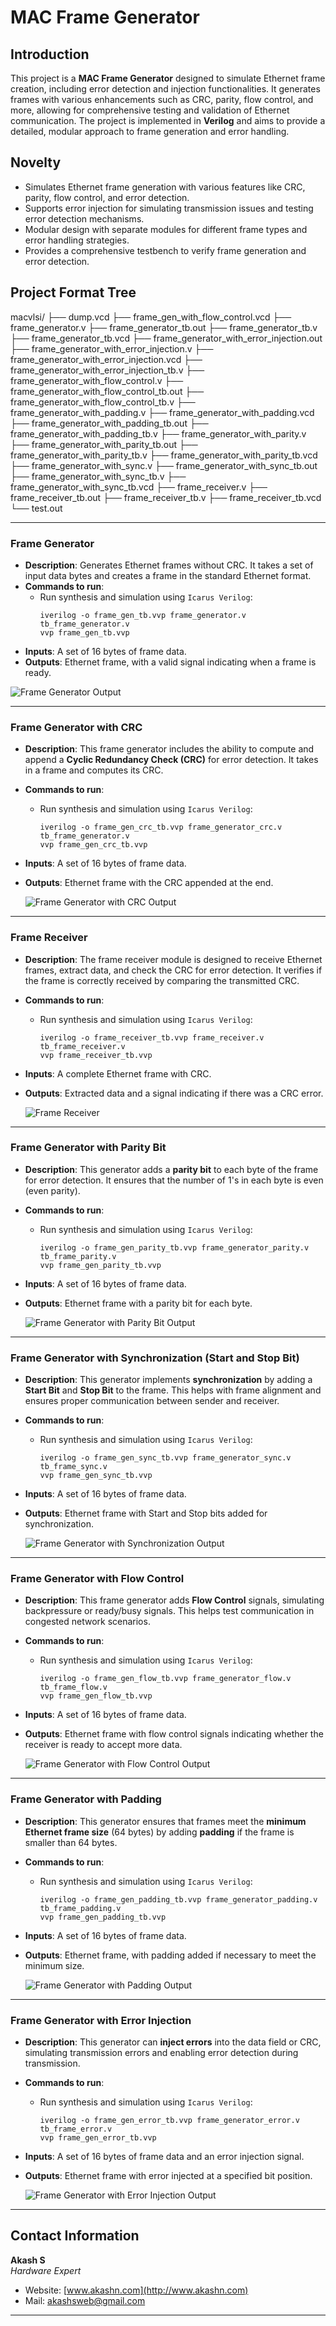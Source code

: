 # MAC Frame Generator

## Introduction
This project is a **MAC Frame Generator** designed to simulate Ethernet frame creation, including error detection and injection functionalities. It generates frames with various enhancements such as CRC, parity, flow control, and more, allowing for comprehensive testing and validation of Ethernet communication. The project is implemented in **Verilog** and aims to provide a detailed, modular approach to frame generation and error handling.

## Novelty
- Simulates Ethernet frame generation with various features like CRC, parity, flow control, and error detection.
- Supports error injection for simulating transmission issues and testing error detection mechanisms.
- Modular design with separate modules for different frame types and error handling strategies.
- Provides a comprehensive testbench to verify frame generation and error detection.
  
## Project Format Tree
macvlsi/
├── dump.vcd
├── frame_gen_with_flow_control.vcd
├── frame_generator.v
├── frame_generator_tb.out
├── frame_generator_tb.v
├── frame_generator_tb.vcd
├── frame_generator_with_error_injection.out
├── frame_generator_with_error_injection.v
├── frame_generator_with_error_injection.vcd
├── frame_generator_with_error_injection_tb.v
├── frame_generator_with_flow_control.v
├── frame_generator_with_flow_control_tb.out
├── frame_generator_with_flow_control_tb.v
├── frame_generator_with_padding.v
├── frame_generator_with_padding.vcd
├── frame_generator_with_padding_tb.out
├── frame_generator_with_padding_tb.v
├── frame_generator_with_parity.v
├── frame_generator_with_parity_tb.out
├── frame_generator_with_parity_tb.v
├── frame_generator_with_parity_tb.vcd
├── frame_generator_with_sync.v
├── frame_generator_with_sync_tb.out
├── frame_generator_with_sync_tb.v
├── frame_generator_with_sync_tb.vcd
├── frame_receiver.v
├── frame_receiver_tb.out
├── frame_receiver_tb.v
├── frame_receiver_tb.vcd
└── test.out


---

### Frame Generator
- **Description**: Generates Ethernet frames without CRC. It takes a set of input data bytes and creates a frame in the standard Ethernet format.
- **Commands to run**: 
  - Run synthesis and simulation using `Icarus Verilog`:
    ```
    iverilog -o frame_gen_tb.vvp frame_generator.v tb_frame_generator.v
    vvp frame_gen_tb.vvp
    ```
- **Inputs**: A set of 16 bytes of frame data.
- **Outputs**: Ethernet frame, with a valid signal indicating when a frame is ready.

![Frame Generator Output](Screenshot/Output1.jpg)


---

### Frame Generator with CRC
- **Description**: This frame generator includes the ability to compute and append a **Cyclic Redundancy Check (CRC)** for error detection. It takes in a frame and computes its CRC.
- **Commands to run**: 
  - Run synthesis and simulation using `Icarus Verilog`:
    ```
    iverilog -o frame_gen_crc_tb.vvp frame_generator_crc.v tb_frame_generator.v
    vvp frame_gen_crc_tb.vvp
    ```
- **Inputs**: A set of 16 bytes of frame data.
- **Outputs**: Ethernet frame with the CRC appended at the end.

  ![Frame Generator with CRC Output](Screenshot/Output2.jpg)

---

### Frame Receiver
- **Description**: The frame receiver module is designed to receive Ethernet frames, extract data, and check the CRC for error detection. It verifies if the frame is correctly received by comparing the transmitted CRC.
- **Commands to run**: 
  - Run synthesis and simulation using `Icarus Verilog`:
    ```
    iverilog -o frame_receiver_tb.vvp frame_receiver.v tb_frame_receiver.v
    vvp frame_receiver_tb.vvp
    ```
- **Inputs**: A complete Ethernet frame with CRC.
- **Outputs**: Extracted data and a signal indicating if there was a CRC error.


  ![Frame Receiver](Screenshot/Output3.jpg)

---

### Frame Generator with Parity Bit
- **Description**: This generator adds a **parity bit** to each byte of the frame for error detection. It ensures that the number of 1's in each byte is even (even parity).
- **Commands to run**: 
  - Run synthesis and simulation using `Icarus Verilog`:
    ```
    iverilog -o frame_gen_parity_tb.vvp frame_generator_parity.v tb_frame_parity.v
    vvp frame_gen_parity_tb.vvp
    ```
- **Inputs**: A set of 16 bytes of frame data.
- **Outputs**: Ethernet frame with a parity bit for each byte.


  ![Frame Generator with Parity Bit Output](Screenshot/Output4.jpg)

---

### Frame Generator with Synchronization (Start and Stop Bit)
- **Description**: This generator implements **synchronization** by adding a **Start Bit** and **Stop Bit** to the frame. This helps with frame alignment and ensures proper communication between sender and receiver.
- **Commands to run**: 
  - Run synthesis and simulation using `Icarus Verilog`:
    ```
    iverilog -o frame_gen_sync_tb.vvp frame_generator_sync.v tb_frame_sync.v
    vvp frame_gen_sync_tb.vvp
    ```
- **Inputs**: A set of 16 bytes of frame data.
- **Outputs**: Ethernet frame with Start and Stop bits added for synchronization.


  ![Frame Generator with Synchronization Output](Screenshot/Output5.jpg)

---

### Frame Generator with Flow Control
- **Description**: This frame generator adds **Flow Control** signals, simulating backpressure or ready/busy signals. This helps test communication in congested network scenarios.
- **Commands to run**: 
  - Run synthesis and simulation using `Icarus Verilog`:
    ```
    iverilog -o frame_gen_flow_tb.vvp frame_generator_flow.v tb_frame_flow.v
    vvp frame_gen_flow_tb.vvp
    ```
- **Inputs**: A set of 16 bytes of frame data.
- **Outputs**: Ethernet frame with flow control signals indicating whether the receiver is ready to accept more data.


  ![Frame Generator with Flow Control Output](Screenshot/Output6.jpg)

---

### Frame Generator with Padding
- **Description**: This generator ensures that frames meet the **minimum Ethernet frame size** (64 bytes) by adding **padding** if the frame is smaller than 64 bytes.
- **Commands to run**: 
  - Run synthesis and simulation using `Icarus Verilog`:
    ```
    iverilog -o frame_gen_padding_tb.vvp frame_generator_padding.v tb_frame_padding.v
    vvp frame_gen_padding_tb.vvp
    ```
- **Inputs**: A set of 16 bytes of frame data.
- **Outputs**: Ethernet frame, with padding added if necessary to meet the minimum size.


  ![Frame Generator with Padding Output](Screenshot/Output7.jpg)

---

### Frame Generator with Error Injection
- **Description**: This generator can **inject errors** into the data field or CRC, simulating transmission errors and enabling error detection during transmission.
- **Commands to run**: 
  - Run synthesis and simulation using `Icarus Verilog`:
    ```
    iverilog -o frame_gen_error_tb.vvp frame_generator_error.v tb_frame_error.v
    vvp frame_gen_error_tb.vvp
    ```
- **Inputs**: A set of 16 bytes of frame data and an error injection signal.
- **Outputs**: Ethernet frame with error injected at a specified bit position.


  ![Frame Generator with Error Injection Output](Screenshot/Output8.jpg)

---

## Contact Information

**Akash S**  
*Hardware Expert*

- Website: [www.akashn.com](http://www.akashn.com)
- Mail: [akashsweb@gmail.com](mailto:akashsweb@gmail.com)

---


